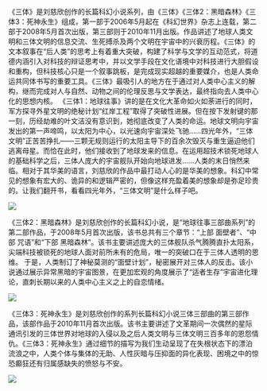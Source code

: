   

《三体》是刘慈欣创作的长篇科幻小说系列，由《三体》《三体2：黑暗森林》《三体3：死神永生》组成，第一部于2006年5月起在《科幻世界》杂志上连载，第二部于2008年5月首次出版，第三部则于2010年11月出版。作品讲述了地球人类文明和三体文明的信息交流、生死搏杀及两个文明在宇宙中的兴衰历程。《三体》的文本叙事在“后人类”的思考上有着重大突破，构建了科学与文学的互动范式，将道德内涵引入对科技的辩证思考中，并以文学手段在文化语境中对科技进行大胆假设和重构，但科技核心只是一个叙事跳板，是完成现实超越的重要媒介，也是人类命运共同体书写的重要工具。《三体》最吸引人的地方在于通过对人类中心主义的解构，继而完成对人与自然、动物之间的伦理反思与文学表达，最终指向去人类中心化的思想内核。
   《三体1：地球往事》讲的是在文化大革命如火如荼进行的同时，军方探寻外星文明的绝秘计划“红岸工程”取得了突破性进展。但在按下发射键的那一刻，历经劫难的叶文洁没有意识到，她彻底改变了人类的命运。地球文明向宇宙发出的第一声啼鸣，以太阳为中心，以光速向宇宙深处飞驰……四光年外，“三体文明”正苦苦挣扎——三颗无规则运行的太阳主导下的百余次毁灭与重生逼迫他们逃离母星。而恰在此时，他们接收到了地球发来的信息。在运用超技术锁死地球人的基础科学之后，三体人庞大的宇宙舰队开始向地球进发……人类的末日悄然来临。相对于其华美的语言，刘慈欣的作品中最打动人心的是华美的想象。科幻中常见的想象有宏大的、诡异的和逻辑严密的，但像这样充盈着美的想象却是弥足珍贵的。让我们翻开书，看看四光年外，“三体文明”是什么样子吧。

![](https://hao5.qhimg.com/t01ceaad52ffb5bfe58.jpg)

《三体2：黑暗森林》是刘慈欣创作的长篇科幻小说，是“地球往事三部曲系列”的第二部作品，于2008年5月首次出版，该书总共有三个章节：“上部 面壁者”、“中部 咒语”和“下部 黑暗森林”。该书主要讲述庞大的三体舰队杀气腾腾直扑太阳系，尖端科技被锁死的地球人面对前所未有的危局，唯一的突破口在于三体人透明的思维。 于是，人类制订了神秘莫测的“面壁计划”，秘密展开对三体人的反击。该小说通过展示异常黑暗的宇宙图景，在更加宏观的角度展示了“适者生存”宇宙进化理论，直刺长期以来的人类中心主义之上的自恋情绪。

![](C:\Users\73747\Desktop\80cb39dbb6fd52664a9e3eaaa018972bd50736d2.webp)

《三体3：死神永生》是刘慈欣创作的系列长篇科幻小说三体三部曲的第三部作品，该部作品于2010年11月首次出版。该书主要讲述了文革期间一次偶然的星际通讯引发的三体世界对地球的入侵以及之后人类文明与三体文明三百多年的恩怨情仇。《三体3：死神永生》通过细节的描写为我们生动呈现了在失根状态下的漂泊流浪之中，人类个体与集体的无助、人性灰暗与压抑面的异化表现、困境之中的惊恐癫狂还有归属感缺失的愤怒与不安。

![](C:\Users\73747\Desktop\3c6d55fbb2fb4316eacbe41b25a4462308f7d3ff.webp)
